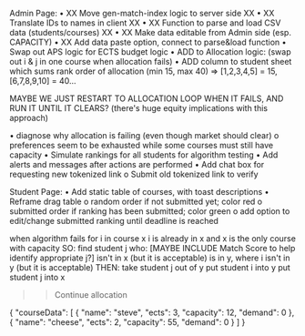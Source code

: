 Admin Page:
• XX Move gen-match-index logic to server side XX
• XX Translate IDs to names in client XX
• XX Function to parse and load CSV data (students/courses) XX
• XX Make data editable from Admin side (esp. CAPACITY)
• XX Add data paste option, connect to parse&load function
• Swap out APS logic for ECTS budget logic
• ADD to Allocation logic: (swap out i & j in one course when allocation fails)
• ADD column to student sheet which sums rank order of allocation (min 15, max 40) => [1,2,3,4,5] = 15, [6,7,8,9,10] = 40...

MAYBE WE JUST RESTART TO ALLOCATION LOOP WHEN IT FAILS, AND RUN IT UNTIL IT CLEARS? (there's huge equity implications with this approach)

• diagnose why allocation is failing (even though market should clear)
o preferences seem to be exhausted while some courses must still have capacity
• Simulate rankings for all students for algorithm testing
• Add alerts and messages after actions are performed
• Add chat box for requesting new tokenized link
o Submit old tokenized link to verify

Student Page:
• Add static table of courses, with toast descriptions
• Reframe drag table
o random order if not submitted yet; color red
o submitted order if ranking has been submitted; color green
o add option to edit/change submitted ranking until deadline is reached

when algorithm fails for i in course x
i is already in x
and x is the only course with capacity
SO: find student j who:
[MAYBE INCLUDE Match Score to help identify appropriate j?]
isn't in x (but it is acceptable)
is in y, where i isn't in y (but it is acceptable)
THEN:
take student j out of y
put student i into y
put student j into x

> > Continue allocation

{
"courseData": [
{
"name": "steve",
"ects": 3,
"capacity": 12,
"demand": 0
},
{
"name": "cheese",
"ects": 2,
"capacity": 55,
"demand": 0
}
]
}
